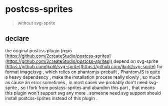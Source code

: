 # postcss-sprites

> without svg-sprite

## declare

the original postcss plugin (repo [https://github.com/2createStudio/postcss-sprites](https://github.com/2createStudio/postcss-sprites)) depend on svg-sprite [https://github.com/jkphl/svg-sprite](https://github.com/jkphl/svg-sprite) for format image/svg , which relies on phantomjs-prebuilt , PhantomJS is quite a heavy dependency , make the installation process really slowly , so much as cause an error sometimes ,
in most cases we probably don't need svg-sprite , so i fork from postcss-sprites and abandon this part , that means this plugin won't support svg any more . someone need svg support should install postcss-sprites instead of this plugin .